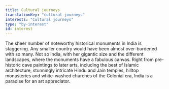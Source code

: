 ```yaml
---
title: Cultural journeys
translationKey: "cultural-journeys"
interests: "Cultural journeys"
type: "by-interest"
id: interest
---
```

The sheer number of noteworthy historical monuments in India is staggering. Any smaller country would have been almost over-burdened with so many. Not so India, with her gigantic size and the different landscapes, where the monuments have a fabulous canvas. Right from pre-historic cave paintings to later arts, including the best of Islamic architecture, stunningly intricate Hindu and Jain temples, hilltop monasteries and white-washed churches of the Colonial era, India is a paradise for an art appreciator. 